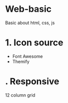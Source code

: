 # Web-basic
Basic about html, css, js
# 1. Icon source
- Font Awesome
- Themify
# . Responsive
12 column grid
